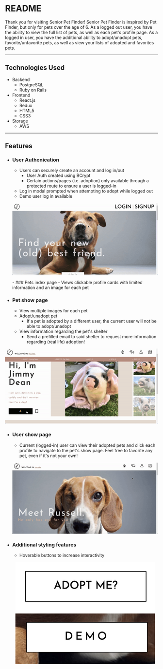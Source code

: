 # README

Thank you for visiting Senior Pet Finder! Senior Pet Finder is inspired by Pet Finder, but only for pets over the age of 6. As a logged out user, you have the ability to view the full list of pets, as well as each pet's profile page. As a logged in user, you have the additional ability to adopt/unadopt pets, favorite/unfavorite pets, as well as view your lists of adopted and favorites pets. 


***
Technologies Used
-----------------

* Backend
    - PostgreSQL
    - Ruby on Rails
* Frontend
    - React.js
    - Redux
    - HTML5
    - CSS3
* Storage 
    - AWS
***
Features
--------
- ### User Authenication
   - Users can securely create an account and log in/out
        - User Auth created using BCrypt 
        - Certain actions/pages (i.e. adoption) only available through a protected route to ensure a user is logged-in
   - Log in modal prompted when attempting to adopt while logged out
   - Demo user log in available
  <p align="center">
      <img src="app/assets/images/loggedoutshow.gif">
  </p> 
  - ### Pets index page
   - Views clickable profile cards with limited information and an image for each pet
 - ### Pet show page
   - View multiple images for each pet
   - Adopt/unadopt pet
        - If a pet is adopted by a different user, the current user will not be able to adopt/unadopt
    - View information regarding the pet's shelter
        - Send a prefilled email to said shelter to request more information regarding (real life) adoption!
<p align="center">
  <!-- <a href="https://vidtube-app.herokuapp.com/"> -->
    <img src="app/assets/images/adoptbutton.gif"/>
  <!-- </a> -->
</p>
        
 - ### User show page
   - Current (logged-in) user can view their adopted pets and click each profile to navigate to the pet's show page. Feel free to favorite any pet, even if it's not your own!
   <p align="center">
      <img src="app/assets/images/userpage.gif">
  </p>

 - ### Additional styling features
   - Hoverable buttons to increase interactivity
   <p align="center">
      <img src="app/assets/images/button1.gif">
      <img src="app/assets/images/button2.gif">
  </p>

  
